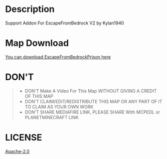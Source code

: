 # Description
Support Addon For EscapeFromBedrock V2 by Kylan1940

# Map Download
[You can download EscapeFromBedrockPrison here](https://mcpedl.com/escape-from-bedrock-v2-kylan1940)

# DON'T
>- DON'T Make A Video For This Map WITHOUT GIVING A CREDIT OF THIS MAP
>- DON'T CLAIM/EDIT/REDISTRIBUTE THIS MAP OR ANY PART OF IT TO CLAIM AS YOUR OWN WORK
>- DON'T SHARE MEDIAFIRE LINK, PLEASE SHARE With MCPEDL or PLANETMINECRAFT LINK

# LICENSE
[Apache-2.0](https://github.com/Kylan1940/MinecraftAddon/blob/main/LICENSE)